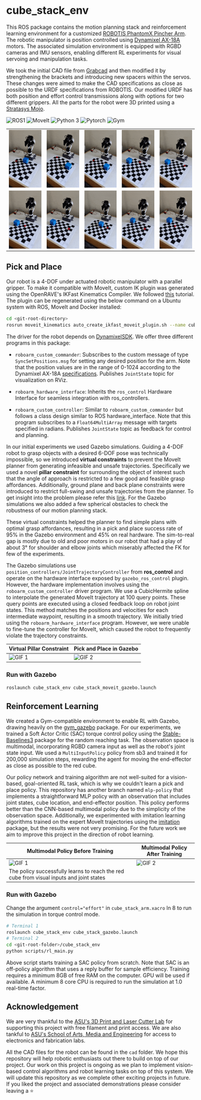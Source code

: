 # cube_stack_env
This ROS package contains the motion planning stack and reinforcement learning environment for a customized [ROBOTIS PhantomX Pincher Arm](https://www.trossenrobotics.com/p/PhantomX-Pincher-Robot-Arm.aspx). The robotic manipulator is position controlled using [Dynamixel AX-18A](https://emanual.robotis.com/docs/en/dxl/ax/ax-18a/) motors. The associated simulation environment is equipped with RGBD cameras and IMU sensors, enabling different RL experiments for visual servoing and manipulation tasks.

We took the initial CAD file from [Grabcad](https://grabcad.com/library/phantomx-pincher-robot-arm-1) and then modified it by strengthening the brackets and introducing new spacers within the servos. These changes were aimed to make the CAD specifications as close as possible to the URDF specifications from ROBOTIS. Our modified URDF has both position and effort control transmissions along with options for two different grippers. All the parts for the robot were 3D printed using a [Stratasys Mojo](https://support.stratasys.com/en/printers/fdm-legacy/mojo).

![ROS1](https://img.shields.io/badge/ROS-Noetic-blue.svg)
![MoveIt](https://img.shields.io/badge/MoveIt-1.1.11-blueviolet.svg)
![Python 3](https://img.shields.io/badge/Python-3-yellow.svg)
![Pytorch](https://img.shields.io/badge/Pytorch-1.13-orange.svg)
![Gym](https://img.shields.io/badge/Gym-0.19-yellowgreen.svg)

| | | | | |
| --- | --- | --- | --- | --- |
| ![GIF 1](media/demo0.gif) | ![GIF 2](media/demo1.gif) | ![GIF 3](media/demo2.gif) | ![GIF 4](media/demo3.gif) | ![GIF 5](media/demo4.gif) |
| ![GIF 6](media/demo5.gif) | ![GIF 7](media/demo6.gif) | ![GIF 8](media/demo7.gif) | ![GIF 9](media/demo8.gif) | ![GIF 10](media/demo9.gif) |

## Pick and Place
Our robot is a 4-DOF under actuated robotic manipulator with a parallel gripper. To make it compatible with MoveIt, custom IK plugin was generated using the OpenRAVE's IKFast Kinematics Compiler. We followed [this](https://ros-planning.github.io/moveit_tutorials/doc/ikfast/ikfast_tutorial.html) tutorial. The plugin can be regenerated using the below command on a Ubuntu system with ROS, MoveIt and Docker installed:
```bash
cd <git-root-directory>
rosrun moveit_kinematics auto_create_ikfast_moveit_plugin.sh --name cube_stack --iktype TranslationXAxisAngle4D cube_stack_env/urdf/motion_planning/cube_stack.dae arm arm_base_link gripper_active2_link
```
The driver for the robot depends on [DynamixelSDK](https://emanual.robotis.com/docs/en/software/dynamixel/dynamixel_sdk/overview/). We offer three different programs in this package:

- `roboarm_custom_commander`: Subscribes to the custom message of type `SyncSetPositions.msg` for setting any desired position for the arm. Note that the position values are in the range of 0-1024 according to the Dynamixel AX-18A [specifications](https://emanual.robotis.com/docs/en/dxl/ax/ax-18a/). Publishes `JointState` topic for visualization on RViz. 

- `roboarm_hardware_interface`: Inherits the `ros_control` Hardware Interface for seamless integration with ros_controllers.

- `roboarm_custom_controller`: Similar to `roboarm_custom_commander` but follows a class design similar to ROS hardware_interface. Note that this program subscribes to a `Float64MultiArray` message with targets specified in radians. Publishes `JointState` topic as feedback for control and planning.

In our initial experiments we used Gazebo simulations. Guiding a 4-DOF robot to grasp objects with a desired 6-DOF pose was technically impossible, so we introduced **virtual constraints** to prevent the MoveIt planner from generating infeasible and unsafe trajectories. Specifically we used a novel **pillar constraint** for surrounding the object of interest such that the angle of approach is restricted to a few good and feasible grasp affordances. Additionally, ground plane and back plane constraints were introduced to restrict full-swing and unsafe trajectories from the planner. To get insight into the problem please refer this [link](https://answers.ros.org/question/342461/wrong-extremely-non-optimal-moveit-trajectories-on-scene-with-collision-objects/). For the Gazebo simulations we also added a few spherical obstacles to check the robustness of our motion planning stack.

These virtual constraints helped the planner to find simple plans with optimal grasp affordances, resulting in a pick and place success rate of 95% in the Gazebo environment and 45% on real hardware. The sim-to-real gap is mostly due to old and poor motors in our robot that had a play of about 3° for shoulder and elbow joints which miserably affected the FK for few of the experiments.

The Gazebo simulations use `position_controllers/JointTrajectoryController` from **ros_control** and operate on the hardware interface exposed by `gazebo_ros_control` plugin. However, the hardware implementation involves using the `roboarm_custom_controller` driver program. We use a CubicHermite spline to interpolate the generated MoveIt trajectory at 100 query points. These query points are executed using a closed feedback loop on robot joint states. This method matches the positions and velocities for each intermediate waypoint, resulting in a smooth trajectory. We initially tried using the `roboarm_hardware_interface` program. However, we were unable to fine-tune the controller for MoveIt, which caused the robot to frequently violate the trajectory constraints.

| Virtual Pillar Constraint     | Pick and Place in Gazebo    |
| ------------ | ------------ |
| ![GIF 1](media/moveit-short-demo.gif) | ![GIF 2](media/gazebo-short-demo.gif) |

### Run with Gazebo
```bash
roslaunch cube_stack_env cube_stack_moveit_gazebo.launch
```

## Reinforcement Learning
We created a Gym-compatible environment to enable RL with Gazebo, drawing heavily on the [gym_gazebo](https://github.com/erlerobot/gym-gazebo) package. For our experiments, we trained a Soft Actor Critic (SAC) torque control policy using the [Stable-Baselines3](https://stable-baselines3.readthedocs.io/en/master/) package for the random reaching task. The observation space is multimodal, incorporating RGBD camera input as well as the robot's joint state input. We used a `MultiInputPolicy` policy from sb3 and trained it for 200,000 simulation steps, rewarding the agent for moving the end-effector as close as possible to the red cube.

Our policy network and training algorithm are not well-suited for a vision-based, goal-oriented RL task, which is why we couldn't learn a pick and place policy. This repository has another branch named `mlp-policy` that implements a straightforward MLP policy with an observation that includes joint states, cube location, and end-effector position. This policy performs better than the CNN-based multimodal policy due to the simplicity of the observation space. Additionally, we experimented with imitation learning algorithms trained on the expert MoveIt trajectories using the [imitation](https://imitation.readthedocs.io/en/latest/index.html) package, but the results were not very promising. For the future work we aim to improve this project in the direction of robot learning.

| Multimodal Policy Before Training     | Multimodal Policy After Training    |
| ------------ | ------------ |
| ![GIF 1](media/sac-before.gif) | ![GIF 2](media/sac-after.gif) |
| The policy successfully learns to reach the red cube from visual inputs and joint states |

### Run with Gazebo
Change the argument `control="effort"` in `cube_stack_arm.xacro` ln 8 to run the simulation in torque control mode.
```bash
# Terminal 1
roslaunch cube_stack_env cube_stack_gazebo.launch
# Terminal 2
cd <git-root-folder>/cube_stack_env
python scripts/rl_main.py
```
Above script starts training a SAC policy from scratch. Note that SAC is an off-policy algorithm that uses a reply buffer for sample efficiency. Training requires a minimum 8GB of free RAM on the computer. GPU will be used if available. A minimum 8 core CPU is required to run the simulation at 1.0 real-time factor.

## Acknowledgement
We are very thankful to the  [ASU's 3D Print and Laser Cutter Lab](https://3dprintlab.engineering.asu.edu/makerbot-3d-printing/) for supporting this project with free filament and print access. We are also tankful to [ASU's School of Arts, Media and Engineering](https://artsmediaengineering.asu.edu/about/facilities/fabrication-lab) for access to electronics and fabrication labs.

All the CAD files for the robot can be found in the `cad` folder. We hope this repository will help robotic enthusiasts out there to build on top of our project. Our work on this project is ongoing as we plan to implement vision-based control algorithms and robot learning tasks on top of this system. We will update this repository as we complete other exciting projects in future. If you liked the project and associated demonstrations please consider leaving a :star:

